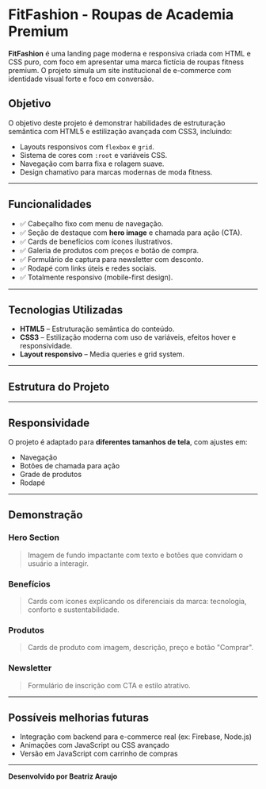 # FitFashion - Roupas de Academia Premium

**FitFashion** é uma landing page moderna e responsiva criada com HTML e CSS puro, com foco em apresentar uma marca fictícia de roupas fitness premium. O projeto simula um site institucional de e-commerce com identidade visual forte e foco em conversão.

## Objetivo

O objetivo deste projeto é demonstrar habilidades de estruturação semântica com HTML5 e estilização avançada com CSS3, incluindo:

- Layouts responsivos com `flexbox` e `grid`.
- Sistema de cores com `:root` e variáveis CSS.
- Navegação com barra fixa e rolagem suave.
- Design chamativo para marcas modernas de moda fitness.

---

## Funcionalidades

- ✅ Cabeçalho fixo com menu de navegação.
- ✅ Seção de destaque com **hero image** e chamada para ação (CTA).
- ✅ Cards de benefícios com ícones ilustrativos.
- ✅ Galeria de produtos com preços e botão de compra.
- ✅ Formulário de captura para newsletter com desconto.
- ✅ Rodapé com links úteis e redes sociais.
- ✅ Totalmente responsivo (mobile-first design).

---

## Tecnologias Utilizadas

- **HTML5** – Estruturação semântica do conteúdo.
- **CSS3** – Estilização moderna com uso de variáveis, efeitos hover e responsividade.
- **Layout responsivo** – Media queries e grid system.

---

## Estrutura do Projeto

---

## Responsividade

O projeto é adaptado para **diferentes tamanhos de tela**, com ajustes em:

- Navegação
- Botões de chamada para ação
- Grade de produtos
- Rodapé

---

## Demonstração

### Hero Section
> Imagem de fundo impactante com texto e botões que convidam o usuário a interagir.

### Benefícios
> Cards com ícones explicando os diferenciais da marca: tecnologia, conforto e sustentabilidade.

### Produtos
> Cards de produto com imagem, descrição, preço e botão "Comprar".

### Newsletter
> Formulário de inscrição com CTA e estilo atrativo.

---

## Possíveis melhorias futuras

- Integração com backend para e-commerce real (ex: Firebase, Node.js)
- Animações com JavaScript ou CSS avançado
- Versão em JavaScript com carrinho de compras

---

**Desenvolvido por Beatriz Araujo**
